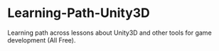 # Learning-Path-Unity3D
Learning path across lessons about Unity3D and other tools for game development (All Free).
